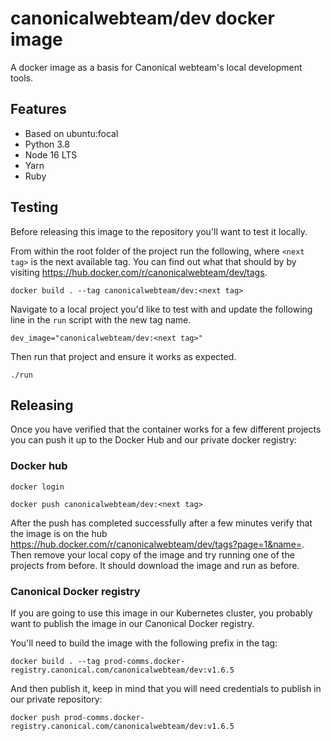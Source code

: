 # canonicalwebteam/dev docker image

A docker image as a basis for Canonical webteam's local development tools.

## Features

- Based on ubuntu:focal
- Python 3.8
- Node 16 LTS
- Yarn
- Ruby

## Testing

Before releasing this image to the repository you'll want to test it locally.

From within the root folder of the project run the following, where `<next tag>` is the next available tag. You can find out what that should by by visiting https://hub.docker.com/r/canonicalwebteam/dev/tags.

`docker build . --tag canonicalwebteam/dev:<next tag>`

Navigate to a local project you'd like to test with and update the following line in the `run` script with the new tag name.

`dev_image="canonicalwebteam/dev:<next tag>"`

Then run that project and ensure it works as expected.

`./run`

## Releasing

Once you have verified that the container works for a few different projects you can push it up to the Docker Hub and our private docker registry:

### Docker hub

`docker login`

`docker push canonicalwebteam/dev:<next tag>`

After the push has completed successfully after a few minutes verify that the image is on the hub https://hub.docker.com/r/canonicalwebteam/dev/tags?page=1&name=<next tag>. Then remove your local copy of the image and try running one of the projects from before. It should download the image and run as before.

### Canonical Docker registry

If you are going to use this image in our Kubernetes cluster, you probably want to publish the image in our Canonical Docker registry.

You'll need to build the image with the following prefix in the tag:

`docker build . --tag prod-comms.docker-registry.canonical.com/canonicalwebteam/dev:v1.6.5`

And then publish it, keep in mind that you will need credentials to publish in our private repository:

`docker push prod-comms.docker-registry.canonical.com/canonicalwebteam/dev:v1.6.5`
